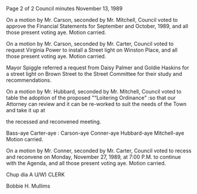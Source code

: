 Page 2 of 2
Council minutes
November 13, 1989

On a motion by Mr. Carson, seconded by Mr. Mitchell, Council
voted to approve the Financial Statements for September and
October, 1989, and all those present voting aye. Motion carried.

On a motion by Mr. Carson, seconded by Mr. Carter, Council voted
to request Virginia Power to install a Street light on Winston
Place, and all those present voting aye. Motion carried.

Mayor Spiggle referred a request from Daisy Palmer and Goldie
Haskins for a street light on Brown Street to the Street
Committee for their study and recommendations.

On a motion by Mr. Hubbard, seconded by Mr. Mitchell, Council
voted to table the adoption of the proposed "“Loitering
Ordinance" :so that our Attorney can review and it can be
re-worked to suit the needs of the Town and take it up at

the recessed and reconvened meeting.

Bass-aye Carter-aye : Carson-aye Conner-aye Hubbard-aye
Mitchell-aye Motion carried.

On a motion by Mr. Conner, seconded by Mr. Carter, Council
voted to recess and reconvene on Monday, November 27, 1989,
at 7:00 P.M. to continue with the Agenda, and all those
present voting aye. Motion carried.

Chup dia A U/W) CLERK

Bobbie H. Mullims

